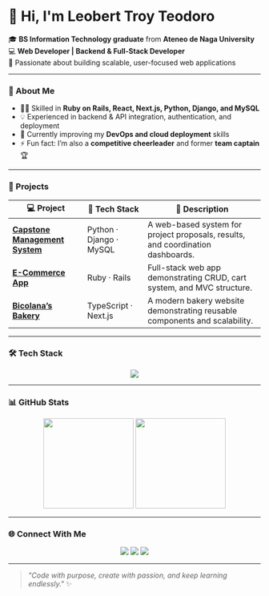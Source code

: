 # 👋 Hi, I'm Leobert Troy Teodoro

🎓 **BS Information Technology graduate** from **Ateneo de Naga University**  
💻 **Web Developer | Backend & Full-Stack Developer**  
🚀 Passionate about building scalable, user-focused web applications  

---

### 🧠 About Me
- 🧑‍💻 Skilled in **Ruby on Rails, React, Next.js, Python, Django, and MySQL**
- 💡 Experienced in backend & API integration, authentication, and deployment  
- 🧩 Currently improving my **DevOps and cloud deployment** skills  
- ⚡ Fun fact: I’m also a **competitive cheerleader** and former **team captain** 🏆  

---

### 💼 Projects

| 💻 Project | 🔧 Tech Stack | 📄 Description |
|------------|---------------|----------------|
| [**Capstone Management System**](https://github.com/itsme-troy/Capstone-Management-System) | Python · Django · MySQL | A web-based system for project proposals, results, and coordination dashboards. |
| [**E-Commerce App**](https://github.com/itsme-troy/E-Commerce-App) | Ruby · Rails | Full-stack web app demonstrating CRUD, cart system, and MVC structure. |
| [**Bicolana’s Bakery**](https://github.com/itsme-troy/Bicolana-bakery) | TypeScript · Next.js | A modern bakery website demonstrating reusable components and scalability. |

---

### 🛠️ Tech Stack
<p align="center">
  <img src="https://skillicons.dev/icons?i=python,ruby,rails,react,nextjs,typescript,javascript,html,css,mysql,git,github,vscode" />
</p>

---

### 📊 GitHub Stats
<p align="center">
  <img height="180em" src="https://github-readme-stats.vercel.app/api?username=itsme-troy&show_icons=true&theme=tokyonight&count_private=true" />
  <img height="180em" src="https://github-readme-stats.vercel.app/api/top-langs/?username=itsme-troy&layout=compact&theme=tokyonight" />
</p>

---

### 🌐 Connect With Me
<p align="center">
  <a href="https://www.linkedin.com/in/leobert-troy-teodoro"><img src="https://img.shields.io/badge/-LinkedIn-blue?style=flat-square&logo=linkedin"></a>
  <a href="mailto:leobertteodoro@gmail.com"><img src="https://img.shields.io/badge/-Gmail-red?style=flat-square&logo=gmail"></a>
  <a href="https://itsme-troy.github.io"><img src="https://img.shields.io/badge/-Portfolio-green?style=flat-square&logo=vercel"></a>
</p>

---

> _"Code with purpose, create with passion, and keep learning endlessly."_ ✨
